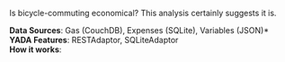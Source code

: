 Is bicycle-commuting economical? This analysis certainly suggests it is. 

**Data Sources**: Gas (CouchDB), Expenses (SQLite), Variables (JSON)\*<br/>
**YADA Features**: RESTAdaptor, SQLiteAdaptor<br/>
**How it works**:
